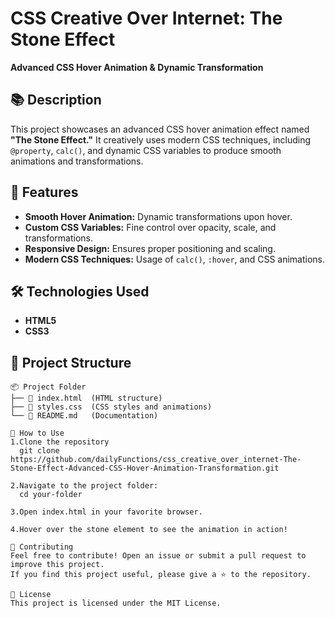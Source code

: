 # CSS Creative Over Internet: The Stone Effect  
**Advanced CSS Hover Animation & Dynamic Transformation**

## 📚 Description  
This project showcases an advanced CSS hover animation effect named **"The Stone Effect."** It creatively uses modern CSS techniques, including `@property`, `calc()`, and dynamic CSS variables to produce smooth animations and transformations.

## 🚀 Features  
- **Smooth Hover Animation:** Dynamic transformations upon hover.  
- **Custom CSS Variables:** Fine control over opacity, scale, and transformations.  
- **Responsive Design:** Ensures proper positioning and scaling.  
- **Modern CSS Techniques:** Usage of `calc()`, `:hover`, and CSS animations.  

## 🛠️ Technologies Used  
- **HTML5**  
- **CSS3**  

## 📂 Project Structure  
```plaintext
📦 Project Folder  
├── 📄 index.html  (HTML structure)  
├── 📄 styles.css  (CSS styles and animations)  
└── 📄 README.md   (Documentation)  

🌟 How to Use
1.Clone the repository
  git clone https://github.com/dailyFunctions/css_creative_over_internet-The-Stone-Effect-Advanced-CSS-Hover-Animation-Transformation.git

2.Navigate to the project folder:
  cd your-folder

3.Open index.html in your favorite browser.

4.Hover over the stone element to see the animation in action!

🤝 Contributing
Feel free to contribute! Open an issue or submit a pull request to improve this project.
If you find this project useful, please give a ⭐ to the repository.

📜 License
This project is licensed under the MIT License.
